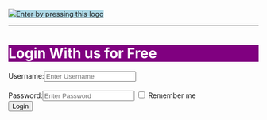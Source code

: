 <html>
<head><title>こんにちは</title></head>
<style>

 body{
      background-color:white;
	  }
         h1{
	         background-color:purple;
			 color:white;
			 }
             a{
			   background-color:lightblue;
			  }

</style>

<body>

<a href="https://www.lingohut.com" target="_blank">
<br>
<img src="linghut.png"/>Enter by pressing this logo
</a>

<hr>
<h1>Login With us for Free</h1>
Username:<input type="text" placeholder="Enter Username" />
<br>
<br>
Password:<input type="password" placeholder="Enter Password" />
<input type="checkbox" id="cb" />
<label for="cb">Remember me</label>
<br>
<input type="button" value="Login" />
<br>


</body>












</html>
